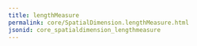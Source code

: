 ```yaml
---
title: lengthMeasure
permalink: core/SpatialDimension.lengthMeasure.html
jsonid: core_spatialdimension_lengthmeasure
---
```

